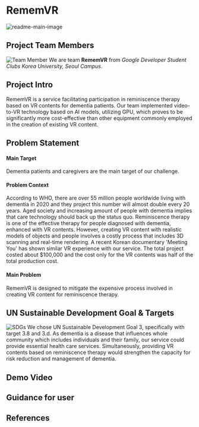 # RememVR

![readme-main-image](https://github.com/RememberMe-2024-SolutionChallenge/RememVR-md/assets/123253883/e0f62ff2-e28f-422a-ae27-889867eed275)

## Project Team Members

![Team Member](https://github.com/RememberMe-2024-SolutionChallenge/RememVR-md/assets/123253883/373f059f-7daf-4881-9f79-fc601d575654)
We are team **RememVR** from _Google Developer Student Clubs Korea University, Seoul Campus_.


## **Project Intro**

RememVR is a service facilitating participation in reminiscence therapy based on VR contents for dementia patients. Our team implemented video-to-VR technology based on AI models, utilizing GPU, which proves to be significantly more cost-effective than other equipment commonly employed in the creation of existing VR content. 

## **Problem Statement**

#### **Main Target**
Dementia patients and caregivers are the main target of our challenge.

#### **Problem Context**
According to WHO, there are over 55 million people worldwide living with dementia in 2020 and they project this number will almost double every 20 years. Aged society and increasing amount of people with dementia implies that care technology should back up the status quo. Reminiscence therapy is one of the effective therapy for people diagnosed with dementia, enhanced with VR contents. However, creating VR content with realistic models of objects and people involves a costly process that includes 3D scanning and real-time rendering. A recent Korean documentary 'Meeting You' has shown similar VR experience with our service. The total project costed about $100,000 and the cost only for the VR contents was half of the total production cost. 

#### **Main Problem**
RememVR is designed to mitigate the expensive process involved in creating VR content for reminiscence therapy. 

## **UN Sustainable Development Goal & Targets**
![SDGs](https://github.com/RememberMe-2024-SolutionChallenge/RememVR-md/assets/123253883/33ce6474-8fd4-411b-be2e-c0ae2606d284)
We chose UN Sustainable Development Goal 3, specifically with target 3.8 and 3.d. As dementia is a disease that influences whole community which includes individuals and their family, our service could provide essential health care services. Simultaneously, providing VR contents based on reminiscence therapy would strengthen the capacity for risk reduction and management of dementia.

## Demo Video

## Guidance for user

## References

